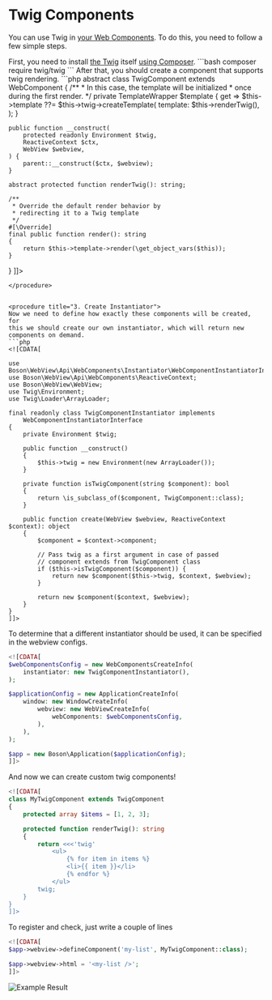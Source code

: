 # Twig Components

You can use Twig in [your Web Components](web-components-api.md). To do this, 
you need to follow a few simple steps.

<procedure title="1. Install Twig">
First, you need to install <a href="https://twig.symfony.com/">the Twig</a> 
itself <a href="https://getcomposer.org/">using Composer</a>.
```bash
    composer require twig/twig
```
</procedure>

<procedure title="2. Create Twig Component">
After that, you should create a component that supports twig rendering.
```php
<![CDATA[
use Boson\WebView\Api\WebComponents\ReactiveContext;
use Boson\WebView\Api\WebComponents\WebComponent;
use Boson\WebView\WebView;
use Twig\Environment;
use Twig\TemplateWrapper;

abstract class TwigComponent extends WebComponent
{
    /**
     * In this case, the template will be initialized 
     * once during the first render.
     */
    private TemplateWrapper $template {
        get => $this->template ??= $this->twig->createTemplate(
            template: $this->renderTwig(),
        );
    }

    public function __construct(
        protected readonly Environment $twig,
        ReactiveContext $ctx,
        WebView $webview,
    ) {
        parent::__construct($ctx, $webview);
    }

    abstract protected function renderTwig(): string;

    /**
     * Override the default render behavior by 
     * redirecting it to a Twig template
     */
    #[\Override]
    final public function render(): string
    {
        return $this->template->render(\get_object_vars($this));
    }
}
]]>
```
</procedure>


<procedure title="3. Create Instantiator">
Now we need to define how exactly these components will be created, for 
this we should create our own instantiator, which will return new 
components on demand.
```php
<![CDATA[

use Boson\WebView\Api\WebComponents\Instantiator\WebComponentInstantiatorInterface;
use Boson\WebView\Api\WebComponents\ReactiveContext;
use Boson\WebView\WebView;
use Twig\Environment;
use Twig\Loader\ArrayLoader;

final readonly class TwigComponentInstantiator implements
    WebComponentInstantiatorInterface
{
    private Environment $twig;

    public function __construct()
    {
        $this->twig = new Environment(new ArrayLoader());
    }

    private function isTwigComponent(string $component): bool
    {
        return \is_subclass_of($component, TwigComponent::class);
    }

    public function create(WebView $webview, ReactiveContext $context): object
    {
        $component = $context->component;

        // Pass twig as a first argument in case of passed 
        // component extends from TwigComponent class 
        if ($this->isTwigComponent($component)) {
            return new $component($this->twig, $context, $webview);
        }

        return new $component($context, $webview);
    }
}
]]>
```
</procedure>

<procedure title="4. Register Instantiator">
To determine that a different instantiator should be used, it can 
be specified in the webview configs.

```php
<![CDATA[
$webComponentsConfig = new WebComponentsCreateInfo(
    instantiator: new TwigComponentInstantiator(),
);

$applicationConfig = new ApplicationCreateInfo(
    window: new WindowCreateInfo(
        webview: new WebViewCreateInfo(
            webComponents: $webComponentsConfig,
        ),
    ),
);

$app = new Boson\Application($applicationConfig);
]]>
```
</procedure>

<procedure title="5. Twig Components">
And now we can create custom twig components!

```php
<![CDATA[
class MyTwigComponent extends TwigComponent
{
    protected array $items = [1, 2, 3];

    protected function renderTwig(): string
    {
        return <<<'twig'
            <ul>
                {% for item in items %}
                <li>{{ item }}</li>
                {% endfor %}
            </ul>
        twig;
    }
}
]]>
```

To register and check, just write a couple of lines

```php
<![CDATA[
$app->webview->defineComponent('my-list', MyTwigComponent::class);

$app->webview->html = '<my-list />';
]]>
```

<img src="/assets/example-twig-components-result.png" alt="Example Result"/>

</procedure>